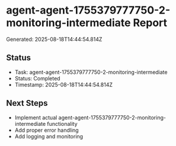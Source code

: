 # agent-agent-1755379777750-2-monitoring-intermediate Report

Generated: 2025-08-18T14:44:54.814Z

## Status
- Task: agent-agent-1755379777750-2-monitoring-intermediate
- Status: Completed
- Timestamp: 2025-08-18T14:44:54.814Z

## Next Steps
- Implement actual agent-agent-1755379777750-2-monitoring-intermediate functionality
- Add proper error handling
- Add logging and monitoring
